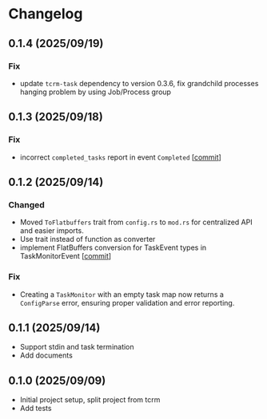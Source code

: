 # Changelog

## 0.1.4 (2025/09/19)
### Fix
- update `tcrm-task` dependency to version 0.3.6, fix grandchild processes hanging problem by using Job/Process group
## 0.1.3 (2025/09/18)
### Fix
- incorrect `completed_tasks` report in event `Completed` [[commit](https://github.com/xpcn2015/tcrm-monitor/commit/3f62f38eb211971cbc02b38f733c5d91e1e73a68)]

## 0.1.2 (2025/09/14)
### Changed
- Moved `ToFlatbuffers` trait from `config.rs` to `mod.rs` for centralized API and easier imports.
- Use trait instead of function as converter
- implement FlatBuffers conversion for TaskEvent types in TaskMonitorEvent [[commit](https://github.com/xpcn2015/tcrm-monitor/commit/8765b6dc6c16f51950c2a251a70c28af52123460)]

### Fix
- Creating a `TaskMonitor` with an empty task map now returns a `ConfigParse` error, ensuring proper validation and error reporting.

## 0.1.1 (2025/09/14)
- Support stdin and task termination
- Add documents
  
## 0.1.0 (2025/09/09)

- Initial project setup, split project from tcrm
- Add tests
